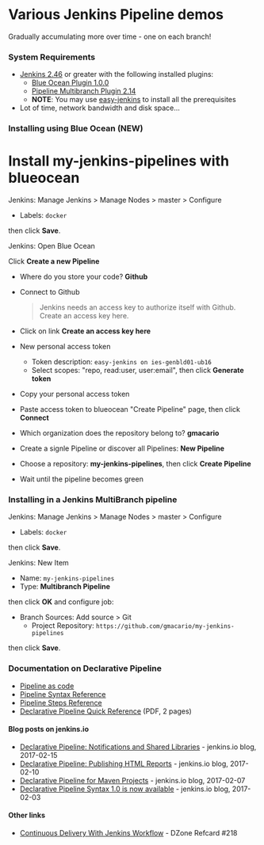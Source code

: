 # Various Jenkins Pipeline demos

Gradually accumulating more over time - one on each branch!

### System Requirements

* [Jenkins 2.46](https://jenkins.io/) or greater with the following installed plugins:
  - [Blue Ocean Plugin 1.0.0](https://wiki.jenkins-ci.org/display/JENKINS/Blue+Ocean+Plugin)
  - [Pipeline Multibranch Plugin 2.14](https://wiki.jenkins-ci.org/display/JENKINS/Pipeline+Multibranch+Plugin)
  - **NOTE**: You may use [easy-jenkins](https://github.com/gmacario/easy-jenkins) to install all the prerequisites
* Lot of time, network bandwidth and disk space...


### Installing using Blue Ocean (NEW)

# Install my-jenkins-pipelines with blueocean

Jenkins: Manage Jenkins > Manage Nodes > master > Configure

* Labels: `docker`

then click **Save**.

Jenkins: Open Blue Ocean

Click **Create a new Pipeline**

* Where do you store your code? **Github**

* Connect to Github
  > Jenkins needs an access key to authorize itself with Github.
  > Create an access key here.
  
* Click on link **Create an access key here**
  
* New personal access token
  - Token description: `easy-jenkins on ies-genbld01-ub16`
  - Select scopes: "repo, read:user, user:email", then click **Generate token**
  
* Copy your personal access token

* Paste access token to blueocean "Create Pipeline" page, then click **Connect**

* Which organization does the repository belong to? **gmacario**

* Create a signle Pipeline or discover all Pipelines: **New Pipeline**

* Choose a repository: **my-jenkins-pipelines**, then click **Create Pipeline**

* Wait until the pipeline becomes green


### Installing in a Jenkins MultiBranch pipeline

Jenkins: Manage Jenkins > Manage Nodes > master > Configure

* Labels: `docker`

then click **Save**.

Jenkins: New Item

* Name: `my-jenkins-pipelines`
* Type: **Multibranch Pipeline**

then click **OK** and configure job:

* Branch Sources: Add source > Git
  - Project Repository: `https://github.com/gmacario/my-jenkins-pipelines`

then click **Save**.


### Documentation on Declarative Pipeline

* [Pipeline as code](https://jenkins.io/doc/book/pipeline-as-code/)
* [Pipeline Syntax Reference](https://jenkins.io/doc/book/pipeline/syntax/)
* [Pipeline Steps Reference](https://jenkins.io/doc/pipeline/steps/)
* [Declarative Pipeline Quick Reference](https://www.cloudbees.com/sites/default/files/declarative-pipeline-refcard.pdf) (PDF, 2 pages)

#### Blog posts on jenkins.io

* [Declarative Pipeline: Notifications and Shared Libraries](https://jenkins.io/blog/2017/02/15/declarative-notifications/) - jenkins.io blog, 2017-02-15
* [Declarative Pipeline: Publishing HTML Reports](https://jenkins.io/blog/2017/02/10/declarative-html-publisher/) - jenkins.io blog, 2017-02-10
* [Declarative Pipeline for Maven Projects](https://jenkins.io/blog/2017/02/07/declarative-maven-project/) - jenkins.io blog, 2017-02-07
* [Declarative Pipeline Syntax 1.0 is now available](https://jenkins.io/blog/2017/02/03/declarative-pipeline-ga/) - jenkins.io blog, 2017-02-03

#### Other links

* [Continuous Delivery With Jenkins Workflow](https://dzone.com/refcardz/continuous-delivery-with-jenkins-workflow) - DZone Refcard #218

<!-- EOF -->
